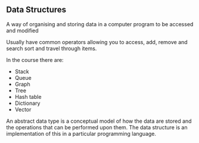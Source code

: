 ## Data Structures

A way of organising and storing data in a computer program to be accessed and modified

Usually have common operators allowing you to access, add, remove and search sort and travel through items.

In the course there are:
- Stack
- Queue
- Graph
- Tree
- Hash table
- Dictionary
- Vector

An abstract data type is a conceptual model of how the data are stored and the operations that can be performed upon them.
The data structure is an implementation of this in a particular programming language.